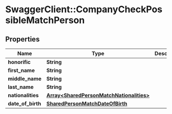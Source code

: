 # SwaggerClient::CompanyCheckPossibleMatchPerson

## Properties
Name | Type | Description | Notes
------------ | ------------- | ------------- | -------------
**honorific** | **String** |  | 
**first_name** | **String** |  | 
**middle_name** | **String** |  | 
**last_name** | **String** |  | 
**nationalities** | [**Array&lt;SharedPersonMatchNationalities&gt;**](SharedPersonMatchNationalities.md) |  | 
**date_of_birth** | [**SharedPersonMatchDateOfBirth**](SharedPersonMatchDateOfBirth.md) |  | 


